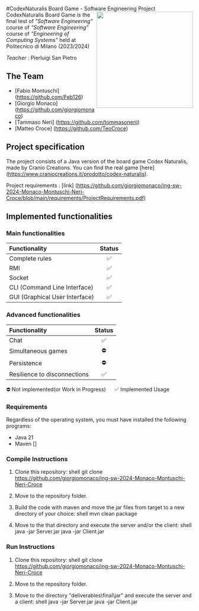 #CodexNaturalis Board Game - Software Engineering Project
<img src="https://www.craniocreations.it/storage/media/products/19/41/Codex_scatola+ombra.png" width="260" align="right" />
CodexNaturalis Board Game is the final test of *"Software Engineering"* course of *"Software Engineering"* course
of *"Engineering of Computing Systems"* held at Politecnico di Milano (2023/2024)

*Teacher* : Pierluigi San Pietro

## The Team
* [Fabio Montuschi] (https://github.com/Feb126)
* [Giorgio Monaco] (https://github.com/giorgiomonaco)
* [Tammaso Neri] (https://github.com/tommasonerii)
* [Matteo Croce] (https://github.com/TeoCroce)

## Project specification
The project consists of a Java version of the board game Codex Naturalis, made by Cranio Creations. You can find the real game [here] (https://www.craniocreations.it/prodotto/codex-naturalis).

Project requirements : [link] (https://github.com/giorgiomonaco/ing-sw-2024-Monaco-Montuschi-Neri-Croce/blob/main/requirements/ProjectRequirements.pdf)
## Implemented functionalities

### Main functionalities
| Functionality                    | Status |
|:---------------------------------|:------:|
| Complete rules                   |   ✅    |
| RMI                              |   ✅    |
| Socket                           |   ✅    |
| CLI (Command Line Interface)   |   ✅    |
| GUI (Graphical User Interface) |   ✅    |


### Advanced functionalities
| Functionality                | Status |
|:-----------------------------|:------:|
| Chat                         |   ✅    |
| Simultaneous games           |   ⛔    |
| Persistence                  |   ⛔    |
| Resilience to disconnections |   ✅    |


⛔ Not implemented(or Work in Progress) &nbsp;&nbsp;&nbsp;&nbsp; ✅ Implemented
Usage

### Requirements

Regardless of the operating system, you must have installed the following programs:
- Java 21
- Maven []

### Compile Instructions
1. Clone this repository:
   shell
   git clone https://github.com/giorgiomonaco/ing-sw-2024-Monaco-Montuschi-Neri-Croce

2. Move to the repository folder.
3. Build the code with maven and move the jar files from target to a new directory of your choice:
   shell
   mvn clean package

4. Move to the that directory and execute the server and/or the client:
   shell
   java -jar Server.jar
   java -jar Client.jar


### Run Instructions
1. Clone this repository:
   shell
   git clone https://github.com/giorgiomonaco/ing-sw-2024-Monaco-Montuschi-Neri-Croce

2. Move to the repository folder.

3. Move to the directory "deliverables\final\jar" and execute the server and a client:
   shell
   java -jar Server.jar
   java -jar Client.jar
